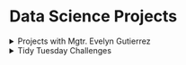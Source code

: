 # Data Science Projects


<details>
<summary>Projects with Mgtr. Evelyn Gutierrez</summary>

I've included in this GitHub repository **some** of the
projects I've had to work in, as a research assistant
of Mgtr. Evelyn Gutierrez.

### Project's descriptions

**Disclaimer:** These first two projects would have
been uploaded online, but the confidentiality nature of
the data they deal with does not allow fur such a thing
(besides the usual Shiny's uploading method not
working for these projects in particular). Therefore, 
a short video has been included for each respective project,
showcasing its functionalities.

<dl>
  <dt><a href = "https://github.com/lucio-cornejo/data-science-projects/tree/main/working-with-teacher-evelyn/statistics-course-survey">Statistics course survey</a></dt>
  <dd>
    A group of statistics students was surveyed about things like, 
    "age", "english level", "Do you enjoy reading?", "Do you like playing sports?",
    etc. The objective of the analysis was to determine which of the variables present
    in the data were the best predictors for the number of hours a week that a surveyee
    spends studying; and, which variables in the dataset best predict if the surveyee
    enjoys learning Statistics.

    In order to achieve such goals, logistic regression was used, besides stepwise,
    backward and forward regression.
  </dd>
  <dt><a href="https://github.com/lucio-cornejo/data-science-projects/tree/main/working-with-teacher-evelyn/dashboard-for-data-of-patients">Dashboard for patients' data</a></dt>
  <dd>
    As a part of Mgtr. Evelyn's doctoral thesis, medical data was collected from a variety
    of patients. The goal of this project was to create a dashboard which summarizes certain
    properties of the patients' data (which increased over time), in order to facilitate its
    future analysis and make decisions about how the data collection process needed to be altered.

    Besides this, the dashboard will be used to interactively look for patterns in the data
    collected, via regression analysis of a variety of variable pairs.
  </dd>
</dl>

</details>

<details>
<summary>Tidy Tuesday Challenges</summary>

### Week 1 of 2023: Analysis of my Spotify 2022 data

</details>



